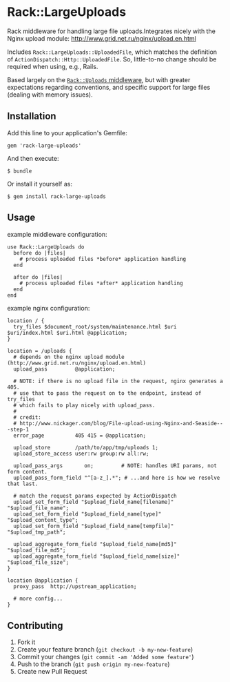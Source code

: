 # Rack::LargeUploads

Rack middleware for handling large file uploads.Integrates nicely with the
Nginx upload module: http://www.grid.net.ru/nginx/upload.en.html

Includes `Rack::LargeUploads::UploadedFile`, which matches the definition of
`ActionDispatch::Http::UploadedFile`.  So, little-to-no change should be
required when using, e.g., Rails.

Based largely on the [`Rack::Uploads` middleware](https://github.com/mutle/rack-uploads),
but with greater expectations regarding conventions, and specific support for
large files (dealing with memory issues).

## Installation

Add this line to your application's Gemfile:

    gem 'rack-large-uploads'

And then execute:

    $ bundle

Or install it yourself as:

    $ gem install rack-large-uploads

## Usage

example middleware configuration:

    use Rack::LargeUploads do
      before do |files|
        # process uploaded files *before* application handling
      end

      after do |files|
        # process uploaded files *after* application handling
      end
    end

example nginx configuration:

    location / {
      try_files $document_root/system/maintenance.html $uri $uri/index.html $uri.html @application;
    }

    location = /uploads {
      # depends on the nginx upload module (http://www.grid.net.ru/nginx/upload.en.html)
      upload_pass         @application;

      # NOTE: if there is no upload file in the request, nginx generates a 405.
      # use that to pass the request on to the endpoint, instead of try_files
      # which fails to play nicely with upload_pass.
      #
      # credit:
      # http://www.nickager.com/blog/File-upload-using-Nginx-and-Seaside---step-1
      error_page          405 415 = @application;

      upload_store        /path/to/app/tmp/uploads 1;
      upload_store_access user:rw group:rw all:rw;

      upload_pass_args       on;         # NOTE: handles URI params, not form content.
      upload_pass_form_field "^[a-z_].*"; # ...and here is how we resolve that last.

      # match the request params expected by ActionDispatch
      upload_set_form_field "$upload_field_name[filename]"   "$upload_file_name";
      upload_set_form_field "$upload_field_name[type]"       "$upload_content_type";
      upload_set_form_field "$upload_field_name[tempfile]"   "$upload_tmp_path";

      upload_aggregate_form_field "$upload_field_name[md5]"  "$upload_file_md5";
      upload_aggregate_form_field "$upload_field_name[size]" "$upload_file_size";
    }

    location @application {
      proxy_pass  http://upstream_application;

      # more config...
    }

## Contributing

1. Fork it
2. Create your feature branch (`git checkout -b my-new-feature`)
3. Commit your changes (`git commit -am 'Added some feature'`)
4. Push to the branch (`git push origin my-new-feature`)
5. Create new Pull Request
